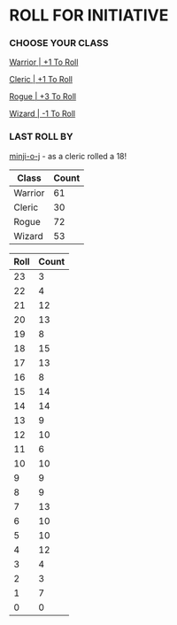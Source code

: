 # ROLL FOR INITIATIVE
### CHOOSE YOUR CLASS

[Warrior | +1 To Roll](https://github.com/benjaminsampica/benjaminsampica/issues/new?title=roll%7Cwarrior&body=Just+click+%27Submit+new+issue%27.)

[Cleric | +1 To Roll](https://github.com/benjaminsampica/benjaminsampica/issues/new?title=roll%7Ccleric&body=Just+click+%27Submit+new+issue%27.)

[Rogue | +3 To Roll](https://github.com/benjaminsampica/benjaminsampica/issues/new?title=roll%7Crogue&body=Just+click+%27Submit+new+issue%27.)

[Wizard | -1 To Roll](https://github.com/benjaminsampica/benjaminsampica/issues/new?title=roll%7Cwizard&body=Just+click+%27Submit+new+issue%27.)
### LAST ROLL BY
[minji-o-j](https://www.github.com/minji-o-j) - as a cleric rolled a 18!

|Class|Count|
|-|-|
|Warrior|61|
|Cleric|30|
|Rogue|72|
|Wizard|53|

|Roll|Count|
|-|-|
|23|3
|22|4
|21|12
|20|13
|19|8
|18|15
|17|13
|16|8
|15|14
|14|14
|13|9
|12|10
|11|6
|10|10
|9|9
|8|9
|7|13
|6|10
|5|10
|4|12
|3|4
|2|3
|1|7
|0|0
